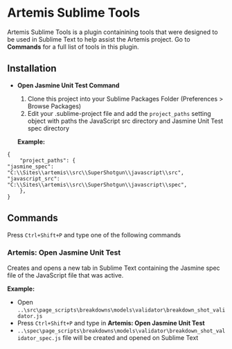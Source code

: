 # Artemis Sublime Tools
Artemis Sublime Tools is a plugin containining tools that were designed to be used in Sublime Text to help assist the Artemis project. Go to **Commands** for a full list of tools in this plugin.

## Installation
- **Open Jasmine Unit Test Command**
  1. Clone this project into your Sublime Packages Folder (Preferences > Browse Packages)
  2. Edit your .sublime-project file and add the `project_paths` setting object with paths the JavaScript src directory and Jasmine Unit Test spec directory

  **Example:**
```
{
    "project_paths": {
"jasmine_spec": "C:\\Sites\\artemis\\src\\SuperShotgun\\javascript\\src",
"javascript_src": "C:\\Sites\\artemis\\src\\SuperShotgun\\javascript\\spec",
    },
}
```

## Commands
Press `Ctrl+Shift+P` and type one of the following commands

### Artemis: Open Jasmine Unit Test
Creates and opens a new tab in Sublime Text containing the Jasmine spec file of the JavaScript file that was active. 

**Example:**

* Open `..\src\page_scripts\breakdowns\models\validator\breakdown_shot_validator.js`
* Press `Ctrl+Shift+P` and type in **Artemis: Open Jasmine Unit Test**
* `..\spec\page_scripts\breakdowns\models\validator\breakdown_shot_validator_spec.js` file will be created and opened on Sublime Text
